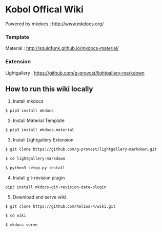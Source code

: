 # Kobol Offical Wiki

Powered by mkdocs : http://www.mkdocs.org/

### Template
Material : http://squidfunk.github.io/mkdocs-material/

### Extension
Lightgallery : https://github.com/g-provost/lightgallery-markdown

## How to run this wiki locally

1. Install mkdocs

```bash
$ pip3 install mkdocs
```

2. Install Material Template

```bash
$ pip3 install mkdocs-material
```

3. Install Lightgallery Extension

```bash
$ git clone https://github.com/g-provost/lightgallery-markdown.git

$ cd lightgallery-markdown

$ python3 setup.py install
```

4. Install git-revision plugin

```bash
pip3 install mkdocs-git-revision-date-plugin
```

5. Download and serve wiki

```bash
$ git clone https://github.com/helios-4/wiki.git

$ cd wiki

$ mkdocs serve
```
